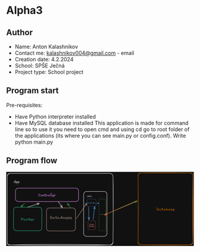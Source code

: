 # Alpha3
## Author
- Name: Anton Kalashnikov
- Contact me: kalashnikov004@gmail.com - email
- Creation date: 4.2.2024
- School: SPŠE Ječná
- Project type: School project


## Program start
Pre-requisites:
*	Have Python interpreter installed
* 	Have MySQL database installed
This application is made for command line so to use it you need to open cmd
and using cd go to root folder of the applications (its where you can see main.py or config.conf).
Write python main.py


## Program flow
![Program flow](doc/images/program_flow.png "Program flow")

